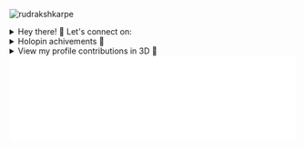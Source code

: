 <p align="left"> <img src="https://komarev.com/ghpvc/?username=rudrakshkarpe&color=blue" alt="rudrakshkarpe" /> </p> 

<!--
![GitHub Background](src/Matrix-rudraksh.gif)
-->
<!--- ![profile-image-art](https://github.com/rudrakshkarpe/rudrakshkarpe/assets/78851635/4bb0c75b-a290-41b9-8130-774a4b4da660) --->

<details>
<summary> Hey there! 👋 Let's connect on: </summary>
<div align="center">

| Platform        | Address                                                                 |
|-----------------|-------------------------------------------------------------------------|
| 🌐 Portfolio:   | [www.rudrakshkarpe.netlify.app](https://www.rudrakshkarpe.netlify.app) [pretty old 🚧] |
| 📧 Mail:        | [rudraksh.karpe@gmail.com](mailto:rudraksh.karpe@gmail.com)             |
| 👥 LinkedIn:    | [linkedin.com/in/rudrakshkarpe](https://www.linkedin.com/in/rudrakshkarpe) |
| 🐦 Twitter:     | [twitter.com/rudrakshkarpe](https://twitter.com/rudrakshkarpe)          |

</div>


</details>

<!--
[![Twitter Badge](https://img.shields.io/badge/-rudrakshkarpe-blue?style=flat-square&logo=Twitter&logoColor=white&link=https://www.linkedin.com/in/rudrakshkarpe)](https://www.twitter.com/rudrakshkarpe/)
[![Gmail Badge](https://img.shields.io/badge/-rudraksh.karpe@gmail.com-c14438?style=flat-square&logo=Gmail&logoColor=white&link=mailto:rudraksh.karpe@gmail.com)](mailto:rudraksh.karpe@gmail.com)
[![Linkedin Badge](https://img.shields.io/badge/-rudrakshkarpe-blue?style=flat-square&logo=Linkedin&logoColor=white&link=https://www.linkedin.com/in/kirtanchandak/)](https://www.linkedin.com/in/rudrakshkarpe)
-->
<details>
 <summary>Holopin achivements 💫</summary>
 
<!--Holopin-board-->
<div align="center">
    <a href="https://www.holopin.io/@rudrakshkarpe"><img height="215" src="https://holopin.io/api/user/board?user=rudrakshkarpe"></a>
</div>
 
</details>


<details>
<summary>View my profile contributions in 3D 👀</summary>

 <!-- profile 3d contributor view -->
<img height="600" src="/profile-3d-contrib/profile-night-rainbow.svg" />

<!--- streak meter --->
<p align="center">
  <img src="https://streak-stats.demolab.com?user=rudrakshkarpe&theme=github-dark&hide_border=true&hide_total_contributions=true&hide_longest_streak=true)](https://git.io/streak-stats" alt="Rudraksh's Github Stats">
</p>

</details>

<img height="150" alt="Thanks for visiting me" width="100%" src="https://github.com/rudrakshkarpe/rudrakshkarpe/blob/master/src/message.svg" />
